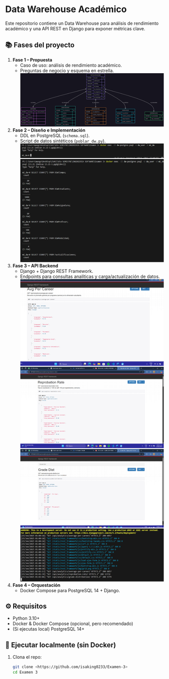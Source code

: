 # Data Warehouse Académico

Este repositorio contiene un Data Warehouse para análisis de rendimiento académico y una API REST en Django para exponer métricas clave.

## 📚 Fases del proyecto

1. **Fase 1 – Propuesta**  
   - Caso de uso: análisis de rendimiento académico.  
   - Preguntas de negocio y esquema en estrella.  
   ![Diagrama estrella](capturas/img0.png)
2. **Fase 2 – Diseño e Implementación**  
   - DDL en PostgreSQL (`schema.sql`).  
   - Script de datos sintéticos (`poblar_dw.py`).  
   ![Instalaciones](capturas/img1.png)
   ![Poblar database](capturas/img2.png)
3. **Fase 3 – API Backend**  
   - Django + Django REST Framework.  
   - Endpoints para consultas analíticas y carga/actualización de datos. 
   ![Endpoint 1](capturas/img3.1.png) 
   ![Endpoint 2](capturas/img3.2.png)
   ![Endpoint 3](capturas/img3.3.png)
   ![Terminal](capturas/img3.4.png)
4. **Fase 4 – Orquestación**  
   - Docker Compose para PostgreSQL 14 + Django.

## ⚙️ Requisitos

- Python 3.10+  
- Docker & Docker Compose (opcional, pero recomendado)  
- (Si ejecutas local) PostgreSQL 14+  

## 🚀 Ejecutar localmente (sin Docker)

1. Clona el repo:
   ```bash
   git clone <https://github.com/isaking0233/Examen-3>
   cd Examen 3
